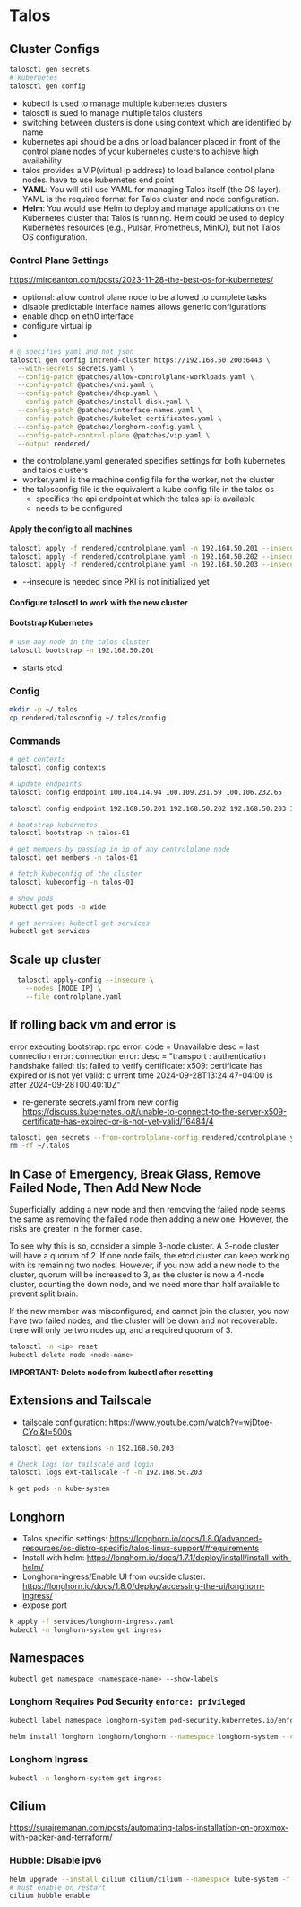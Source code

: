 # Talos
## Cluster  Configs
```python
talosctl gen secrets
# kubernetes
talosctl gen config
```

- kubectl is used to manage multiple kubernetes clusters
- talosctl is sued to manage multiple talos clusters
- switching between clusters is done using context which are identified by name
- kubernetes api should be a dns or load balancer placed in front of the control plane nodes of your kubernetes clusters to achieve high availability
- talos provides a VIP(virtual ip address) to load balance control plane nodes. have to use kubernetes end point
- **YAML**: You will still use YAML for managing Talos itself (the OS layer). YAML is the required format for Talos cluster and node configuration.
- **Helm**: You would use Helm to deploy and manage applications on the Kubernetes cluster that Talos is running. Helm could be used to deploy Kubernetes resources (e.g., Pulsar, Prometheus, MinIO), but not Talos OS configuration.
### Control Plane Settings
https://mirceanton.com/posts/2023-11-28-the-best-os-for-kubernetes/
- optional: allow control plane node to be allowed to complete tasks
- disable predictable interface names allows generic configurations
- enable dhcp on eth0 interface
- configure virtual ip
- 
```sh 
# @ specifies yaml and not json
talosctl gen config intrend-cluster https://192.168.50.200:6443 \
  --with-secrets secrets.yaml \
  --config-patch @patches/allow-controlplane-workloads.yaml \
  --config-patch @patches/cni.yaml \
  --config-patch @patches/dhcp.yaml \
  --config-patch @patches/install-disk.yaml \
  --config-patch @patches/interface-names.yaml \
  --config-patch @patches/kubelet-certificates.yaml \
  --config-patch @patches/longhorn-config.yaml \
  --config-patch-control-plane @patches/vip.yaml \
  --output rendered/
```

- the controlplane.yaml generated specifies settings for both kubernetes and talos clusters
- worker.yaml is the machine config file for the worker, not the cluster
- the talosconfig file is the equivalent a kube config file in the talos os
	- specifies the api endpoint at which the talos api is available
	- needs to be configured
#### Apply the config to all machines

```sh
talosctl apply -f rendered/controlplane.yaml -n 192.168.50.201 --insecure
talosctl apply -f rendered/controlplane.yaml -n 192.168.50.202 --insecure
talosctl apply -f rendered/controlplane.yaml -n 192.168.50.203 --insecure
```
- --insecure is needed since PKI is not initialized yet
#### Configure talosctl to work with the new cluster

#### Bootstrap Kubernetes
```sh
# use any node in the talos cluster
talosctl bootstrap -n 192.168.50.201
```
- starts etcd

### Config
```sh
mkdir -p ~/.talos 
cp rendered/talosconfig ~/.talos/config
```
### Commands
```sh
# get contexts
talosctl config contexts

# update endpoints
talosctl config endpoint 100.104.14.94 100.109.231.59 100.106.232.65 

talosctl config endpoint 192.168.50.201 192.168.50.202 192.168.50.203 100.97.78.55 100.74.169.101 100.79.68.38

# bootstrap kubernetes
talosctl bootstrap -n talos-01

# get members by passing in ip of any controlplane node
talosctl get members -n talos-01

# fetch kubeconfig of the cluster 
talosctl kubeconfig -n talos-01

# show pods
kubectl get pods -o wide

# get services kubectl get services
kubectl get services
```

## Scale up cluster
```sh
  talosctl apply-config --insecure \
    --nodes [NODE IP] \
    --file controlplane.yaml
```
## If rolling back vm and error is
error executing bootstrap: rpc error: code = Unavailable desc = last connection error: connection error: desc = "transport
: authentication handshake failed: tls: failed to verify certificate: x509: certificate has expired or is not yet valid: c
urrent time 2024-09-28T13:24:47-04:00 is after 2024-09-28T00:40:10Z"

- re-generate secrets.yaml from new config
https://discuss.kubernetes.io/t/unable-to-connect-to-the-server-x509-certificate-has-expired-or-is-not-yet-valid/16484/4
```sh
talosctl gen secrets --from-controlplane-config rendered/controlplane.yaml -o secrets.yaml
rm -rf ~/.talos
```
## In Case of Emergency, Break Glass, Remove Failed Node, Then Add New Node

Superficially, adding a new node and then removing the failed node seems the same as removing the failed node then adding a new one. However, the risks are greater in the former case.

To see why this is so, consider a simple 3-node cluster. A 3-node cluster will have a quorum of 2. If one node fails, the etcd cluster can keep working with its remaining two nodes. However, if you now add a new node to the cluster, quorum will be increased to 3, as the cluster is now a 4-node cluster, counting the down node, and we need more than half available to prevent split brain.

If the new member was misconfigured, and cannot join the cluster, you now have two failed nodes, and the cluster will be down and not recoverable: there will only be two nodes up, and a required quorum of 3.

```sh
talosctl -n <ip> reset
kubectl delete node <node-name>
```
**IMPORTANT: Delete node from kubectl after resetting**

## Extensions and Tailscale
- tailscale configuration: https://www.youtube.com/watch?v=wjDtoe-CYoI&t=500s
```sh
talosctl get extensions -n 192.168.50.203

# Check logs for tailscale and login
talosctl logs ext-tailscale -f -n 192.168.50.203  

k get pods -n kube-system
```


## Longhorn
- Talos specific settings: https://longhorn.io/docs/1.8.0/advanced-resources/os-distro-specific/talos-linux-support/#requirements  
- Install with helm: https://longhorn.io/docs/1.7.1/deploy/install/install-with-helm/
- Longhorn-ingress/Enable UI from outside cluster: https://longhorn.io/docs/1.8.0/deploy/accessing-the-ui/longhorn-ingress/
- expose port
```sh
k apply -f services/longhorn-ingress.yaml
kubectl -n longhorn-system get ingress

```
## Namespaces
```sh
kubectl get namespace <namespace-name> --show-labels
```

### Longhorn Requires Pod Security `enforce: privileged`
```sh
kubectl label namespace longhorn-system pod-security.kubernetes.io/enforce=privileged

helm install longhorn longhorn/longhorn --namespace longhorn-system --create-namespace --version 1.7.1
```
### Longhorn Ingress
```sh
kubectl -n longhorn-system get ingress
```


## Cilium
https://surajremanan.com/posts/automating-talos-installation-on-proxmox-with-packer-and-terraform/
### Hubble: Disable ipv6
```sh
helm upgrade --install cilium cilium/cilium --namespace kube-system -f services/hubble.yaml
# must enable on restart
cilium hubble enable
```